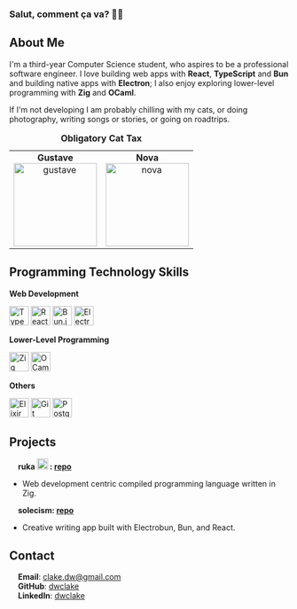 ### Salut, comment ça va? 🙋‍♂️

## About Me

I'm a third-year Computer Science student, who aspires to be a professional software engineer. I love building web apps with **React**, **TypeScript** and **Bun** and building native apps with **Electron**; I also enjoy exploring lower-level programming with **Zig** and **OCaml**.

If I'm not developing I am probably chilling with my cats, or doing photography, writing songs or stories, or going on roadtrips.

<table>
  <caption><strong>Obligatory Cat Tax</strong></caption>
  <tr>
    <td align="center">
      <strong>Gustave</strong><br>
      <img src="./images/gustave.png" alt="gustave" width="150" height="150" />
    </td>
    <td align="center">
      <strong>Nova</strong><br>
      <img src="./images/nova.png" alt="nova" width="150" height="150" />
    </td>
  </tr>
</table>

## Programming Technology Skills

**Web Development**
<div align="left">
  	<img width="35" src="https://raw.githubusercontent.com/marwin1991/profile-technology-icons/refs/heads/main/icons/typescript.png" alt="TypeScript" title="TypeScript"/>
	<img width="35" src="https://raw.githubusercontent.com/marwin1991/profile-technology-icons/refs/heads/main/icons/react.png" alt="React" title="React"/>
	<img width="35" src="https://raw.githubusercontent.com/marwin1991/profile-technology-icons/refs/heads/main/icons/bun_js.png" alt="Bun.js" title="Bun.js"/>
	<img width="35" src="https://raw.githubusercontent.com/marwin1991/profile-technology-icons/refs/heads/main/icons/electron.png" alt="Electron" title="Electron"/>
</div>

**Lower-Level Programming**
<div align="left">
  	<img width="35" src="https://raw.githubusercontent.com/marwin1991/profile-technology-icons/refs/heads/main/icons/ziglang.png" alt="Zig" title="Zig"/>
	<img width="35" src="https://cdn.jsdelivr.net/gh/devicons/devicon@latest/icons/ocaml/ocaml-original.svg" alt="OCaml" title="OCaml"/>
</div>

**Others**
<div align="left">
	<img width="35" src="https://cdn.jsdelivr.net/gh/devicons/devicon@latest/icons/elixir/elixir-original.svg" alt="Elixir" title="Elixir" />
  	<img width="35" src="https://raw.githubusercontent.com/marwin1991/profile-technology-icons/refs/heads/main/icons/git.png" alt="Git" title="Git"/>
	<img width="35" src="https://raw.githubusercontent.com/marwin1991/profile-technology-icons/refs/heads/main/icons/postgresql.png" alt="PostgreSQL" title="PostgreSQL"/>
</div>

## Projects

&nbsp;&nbsp;&nbsp;&nbsp;**ruka <img src="https://github.com/ruka-lang/ruka/blob/main/branding/png/ruka-green-transparent.png" alt="ruka" width="20"/> : [repo](https://github.com/ruka-lang)**    
- Web development centric compiled programming language written in Zig.  

&nbsp;&nbsp;&nbsp;&nbsp;**solecism: [repo](https://github.com/dwclake/solecism.app)**   
- Creative writing app built with Electrobun, Bun, and React.
  
## Contact

&nbsp;&nbsp;&nbsp;&nbsp;**Email**: clake.dw@gmail.com   
&nbsp;&nbsp;&nbsp;&nbsp;**GitHub**: [dwclake](https://github.com/dwclake)   
&nbsp;&nbsp;&nbsp;&nbsp;**LinkedIn**: [dwclake](https://www.linkedin.com/in/dwclake/)
